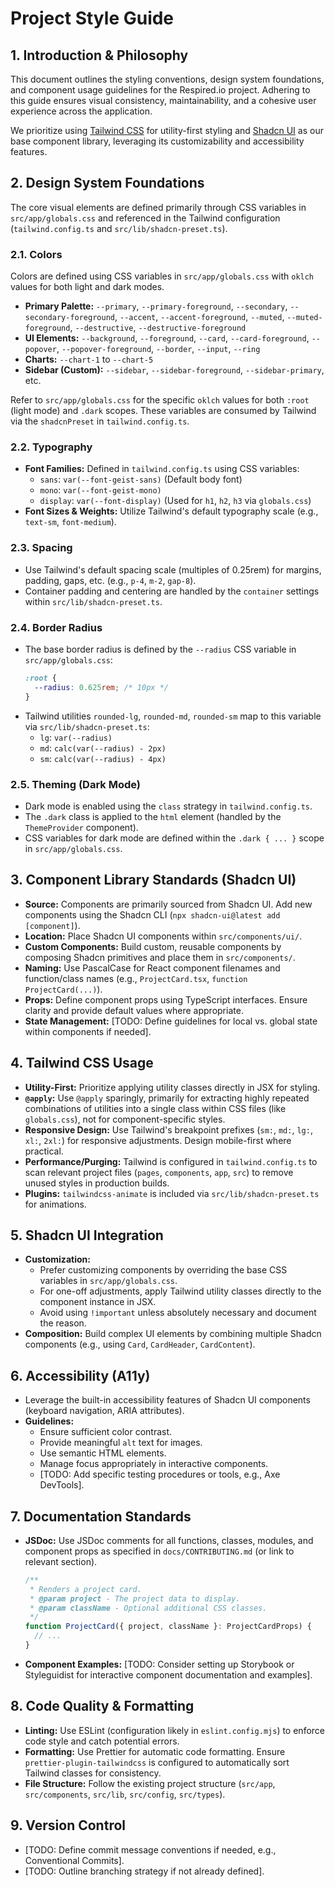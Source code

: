 # Project Style Guide

## 1. Introduction & Philosophy

This document outlines the styling conventions, design system foundations, and component usage guidelines for the Respired.io project. Adhering to this guide ensures visual consistency, maintainability, and a cohesive user experience across the application.

We prioritize using [Tailwind CSS](https://tailwindcss.com/) for utility-first styling and [Shadcn UI](https://ui.shadcn.com/) as our base component library, leveraging its customizability and accessibility features.

## 2. Design System Foundations

The core visual elements are defined primarily through CSS variables in `src/app/globals.css` and referenced in the Tailwind configuration (`tailwind.config.ts` and `src/lib/shadcn-preset.ts`).

### 2.1. Colors

Colors are defined using CSS variables in `src/app/globals.css` with `oklch` values for both light and dark modes.

-   **Primary Palette:** `--primary`, `--primary-foreground`, `--secondary`, `--secondary-foreground`, `--accent`, `--accent-foreground`, `--muted`, `--muted-foreground`, `--destructive`, `--destructive-foreground`
-   **UI Elements:** `--background`, `--foreground`, `--card`, `--card-foreground`, `--popover`, `--popover-foreground`, `--border`, `--input`, `--ring`
-   **Charts:** `--chart-1` to `--chart-5`
-   **Sidebar (Custom):** `--sidebar`, `--sidebar-foreground`, `--sidebar-primary`, etc.

Refer to `src/app/globals.css` for the specific `oklch` values for both `:root` (light mode) and `.dark` scopes. These variables are consumed by Tailwind via the `shadcnPreset` in `tailwind.config.ts`.

### 2.2. Typography

-   **Font Families:** Defined in `tailwind.config.ts` using CSS variables:
    -   `sans`: `var(--font-geist-sans)` (Default body font)
    -   `mono`: `var(--font-geist-mono)`
    -   `display`: `var(--font-display)` (Used for `h1`, `h2`, `h3` via `globals.css`)
-   **Font Sizes & Weights:** Utilize Tailwind's default typography scale (e.g., `text-sm`, `font-medium`).

### 2.3. Spacing

-   Use Tailwind's default spacing scale (multiples of 0.25rem) for margins, padding, gaps, etc. (e.g., `p-4`, `m-2`, `gap-8`).
-   Container padding and centering are handled by the `container` settings within `src/lib/shadcn-preset.ts`.

### 2.4. Border Radius

-   The base border radius is defined by the `--radius` CSS variable in `src/app/globals.css`:
    ```css
    :root {
      --radius: 0.625rem; /* 10px */
    }
    ```
-   Tailwind utilities `rounded-lg`, `rounded-md`, `rounded-sm` map to this variable via `src/lib/shadcn-preset.ts`:
    -   `lg`: `var(--radius)`
    -   `md`: `calc(var(--radius) - 2px)`
    -   `sm`: `calc(var(--radius) - 4px)`

### 2.5. Theming (Dark Mode)

-   Dark mode is enabled using the `class` strategy in `tailwind.config.ts`.
-   The `.dark` class is applied to the `html` element (handled by the `ThemeProvider` component).
-   CSS variables for dark mode are defined within the `.dark { ... }` scope in `src/app/globals.css`.

## 3. Component Library Standards (Shadcn UI)

-   **Source:** Components are primarily sourced from Shadcn UI. Add new components using the Shadcn CLI (`npx shadcn-ui@latest add [component]`).
-   **Location:** Place Shadcn UI components within `src/components/ui/`.
-   **Custom Components:** Build custom, reusable components by composing Shadcn primitives and place them in `src/components/`.
-   **Naming:** Use PascalCase for React component filenames and function/class names (e.g., `ProjectCard.tsx`, `function ProjectCard(...)`).
-   **Props:** Define component props using TypeScript interfaces. Ensure clarity and provide default values where appropriate.
-   **State Management:** [TODO: Define guidelines for local vs. global state within components if needed].

## 4. Tailwind CSS Usage

-   **Utility-First:** Prioritize applying utility classes directly in JSX for styling.
-   **`@apply`:** Use `@apply` sparingly, primarily for extracting highly repeated combinations of utilities into a single class within CSS files (like `globals.css`), not for component-specific styles.
-   **Responsive Design:** Use Tailwind's breakpoint prefixes (`sm:`, `md:`, `lg:`, `xl:`, `2xl:`) for responsive adjustments. Design mobile-first where practical.
-   **Performance/Purging:** Tailwind is configured in `tailwind.config.ts` to scan relevant project files (`pages`, `components`, `app`, `src`) to remove unused styles in production builds.
-   **Plugins:** `tailwindcss-animate` is included via `src/lib/shadcn-preset.ts` for animations.

## 5. Shadcn UI Integration

-   **Customization:**
    -   Prefer customizing components by overriding the base CSS variables in `src/app/globals.css`.
    -   For one-off adjustments, apply Tailwind utility classes directly to the component instance in JSX.
    -   Avoid using `!important` unless absolutely necessary and document the reason.
-   **Composition:** Build complex UI elements by combining multiple Shadcn components (e.g., using `Card`, `CardHeader`, `CardContent`).

## 6. Accessibility (A11y)

-   Leverage the built-in accessibility features of Shadcn UI components (keyboard navigation, ARIA attributes).
-   **Guidelines:**
    -   Ensure sufficient color contrast.
    -   Provide meaningful `alt` text for images.
    -   Use semantic HTML elements.
    -   Manage focus appropriately in interactive components.
    -   [TODO: Add specific testing procedures or tools, e.g., Axe DevTools].

## 7. Documentation Standards

-   **JSDoc:** Use JSDoc comments for all functions, classes, modules, and component props as specified in `docs/CONTRIBUTING.md` (or link to relevant section).
    ```typescript
    /**
     * Renders a project card.
     * @param project - The project data to display.
     * @param className - Optional additional CSS classes.
     */
    function ProjectCard({ project, className }: ProjectCardProps) {
      // ...
    }
    ```
-   **Component Examples:** [TODO: Consider setting up Storybook or Styleguidist for interactive component documentation and examples].

## 8. Code Quality & Formatting

-   **Linting:** Use ESLint (configuration likely in `eslint.config.mjs`) to enforce code style and catch potential errors.
-   **Formatting:** Use Prettier for automatic code formatting. Ensure `prettier-plugin-tailwindcss` is configured to automatically sort Tailwind classes for consistency.
-   **File Structure:** Follow the existing project structure (`src/app`, `src/components`, `src/lib`, `src/config`, `src/types`).

## 9. Version Control

-   [TODO: Define commit message conventions if needed, e.g., Conventional Commits].
-   [TODO: Outline branching strategy if not already defined].
